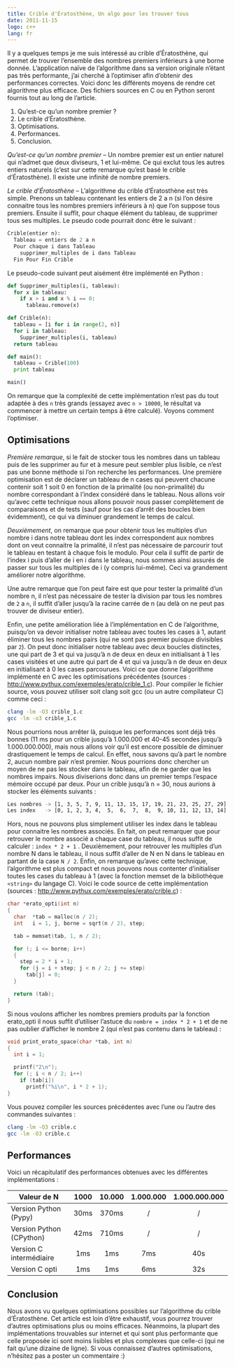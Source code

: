 ```yaml
---
title: Crible d'Ératosthène, Un algo pour les trouver tous
date: 2011-11-15
logo: c++
lang: fr
---
```

 	
Il y a quelques temps je me suis intéressé au crible
d’Ératosthène, qui permet de trouver l’ensemble des nombres
premiers inférieurs à une borne donnée. L’application naïve
de l’algorithme dans sa version originale n’étant pas très
performante, j’ai cherché à l’optimiser afin d’obtenir des
performances correctes. Voici donc les différents moyens de rendre cet
algorithme plus efficace. Des fichiers sources en C ou en Python seront
fournis tout au long de l’article.

1. Qu’est-ce qu’un nombre premier ?
2. Le crible d’Ératosthène.
3. Optimisations.
4. Performances.
5. Conclusion.
 

*Qu’est-ce qu’un nombre premier* – Un nombre premier est un entier
naturel qui n’admet que deux diviseurs, 1 et lui-même. Ce qui exclut
tous les autres entiers naturels (c’est sur cette remarque qu’est
basé le crible d’Ératosthène). Il existe une infinité de nombre
premiers.

*Le crible d’Ératosthène* – L’algorithme du crible
d’Ératosthène est très simple. Prenons un tableau contenant les
entiers de 2 a n (si l’on désire connaitre tous les nombres premiers
inférieurs à n) que l’on suppose tous premiers. Ensuite il suffit,
pour chaque élément du tableau, de supprimer tous ses multiples. Le
pseudo code pourrait donc être le suivant :

```python
Crible(entier n):
  Tableau = entiers de 2 a n
  Pour chaque i dans Tableau
    supprimer_multiples de i dans Tableau
  Fin Pour Fin Crible
```

Le pseudo-code suivant peut aisément être implémenté en Python :

```python
def Supprimer_multiples(i, tableau):
  for x in tableau:
    if x > i and x % i == 0:
      tableau.remove(x)

def Crible(n):
  tableau = [i for i in range(2, n)]
  for i in tableau:
    Supprimer_multiples(i, tableau)
  return tableau

def main():
  tableau = Crible(100)
  print tableau

main()
```

On remarque que la complexité de cette implémentation n’est pas
du tout adaptée à des `n` très grands (essayez avec `n > 10000`, le
résultat va commencer à mettre un certain temps à être calculé).
Voyons comment l’optimiser.

## Optimisations

*Première remarque*, si le fait de stocker tous les nombres dans un
tableau puis de les supprimer au fur et à mesure peut sembler plus
lisible, ce n’est pas une bonne méthode si l’on recherche les
performances. Une première optimisation est de déclarer un tableau
de n cases qui peuvent chacune contenir soit 1 soit 0 en fonction de
la primalité (ou non-primalité) du nombre correspondant à l’index
considéré dans le tableau. Nous allons voir qu’avec cette technique
nous allons pouvoir nous passer complètement de comparaisons et de
tests (sauf pour les cas d’arrêt des boucles bien évidemment), ce
qui va diminuer grandement le temps de calcul.

*Deuxièmement*, on remarque que pour obtenir tous les multiples d’un
nombre i dans notre tableau dont les index correspondent aux nombres
dont on veut connaitre la primalité, il n’est pas nécessaire de
parcourir tout le tableau en testant à chaque fois le modulo. Pour cela
il suffit de partir de l’index i puis d’aller de i en i dans le
tableau, nous sommes ainsi assurés de passer sur tous les multiples de
i (y compris lui-même). Ceci va grandement améliorer notre algorithme.

Une autre remarque que l’on peut faire est que pour tester la
primalité d’un nombre n, il n’est pas nécessaire de tester la
division par tous les nombres de `2` a `n`, il suffit d’aller jusqu’à
la racine carrée de n (au delà on ne peut pas trouver de diviseur
entier).

Enfin, une petite amélioration liée à l’implémentation en C de
l’algorithme, puisqu’on va devoir initialiser notre tableau avec
toutes les cases à 1, autant éliminer tous les nombres pairs (qui ne
sont pas premier puisque divisibles par `2`). On peut donc initialiser
notre tableau avec deux boucles distinctes, une qui part de 3 et
qui va jusqu’à n de deux en deux en initialisant à 1 les cases
visitées et une autre qui part de 4 et qui va jusqu’à n de deux
en deux en initialisant à 0 les cases parcourues. Voici ce que donne
l’algorithme implémenté en C avec les optimisations précédentes
(sources : <http://www.pythux.com/exemples/erato/crible_1.c>). Pour compiler le
fichier source, vous pouvez utiliser soit clang soit gcc (ou un autre
compilateur C) comme ceci :

```sh
clang -lm -O3 crible_1.c
gcc -lm -o3 crible_1.c
```

Nous pourrions nous arrêter là, puisque les performances sont déjà
très bonnes (11 ms pour un crible jusqu’à 1.000.000 et 40-45
secondes jusqu’à 1.000.000.000), mais nous allons voir qu’il est
encore possible de diminuer drastiquement le temps de calcul. En effet,
nous savons qu’à part le nombre 2, aucun nombre pair n’est premier.
Nous pourrions donc chercher un moyen de ne pas les stocker dans le
tableau, afin de ne garder que les nombres impairs. Nous diviserions
donc dans un premier temps l’espace mémoire occupé par deux. Pour
un crible jusqu’à n = 30, nous aurions à stocker les éléments
suivants :

```sh
Les nombres -> [1, 3, 5, 7, 9, 11, 13, 15, 17, 19, 21, 23, 25, 27, 29]
Les index   -> [0, 1, 2, 3, 4,  5,  6,  7,  8,  9, 10, 11, 12, 13, 14]
```

Hors, nous ne pouvons plus simplement utiliser les index dans le tableau
pour connaitre les nombres associés. En fait, on peut remarquer que
pour retrouver le nombre associé a chaque case du tableau, il nous
suffit de calculer : `index * 2 + 1` . Deuxièmement, pour retrouver
les multiples d’un nombre N dans le tableau, il nous suffit d’aller
de N en N dans le tableau en partant de la case `N / 2`. Enfin, on
remarque qu’avec cette technique, l’algorithme est plus compact
et nous pouvons nous contenter d’initialiser toutes les cases du
tableau à 1 (avec la fonction memset de la bibliothèque `<string>` du
langage C). Voici le code source de cette implémentation (sources :
<http://www.pythux.com/exemples/erato/crible.c>) :

```c
char *erato_opti(int n)
{
  char  *tab = malloc(n / 2);
  int   i = 1, j, borne = sqrt(n / 2), step;

  tab = memset(tab, 1, n / 2);

  for (; i <= borne; i++)
  {
    step = 2 * i + 1;
    for (j = i + step; j < n / 2; j += step)
      tab[j] = 0;
  }

  return (tab);
}
```

Si nous voulons afficher les nombres premiers produits par la fonction
erato_opti il nous suffit d’utiliser l’astuce du `nombre = index *
2 + 1` et de ne pas oublier d’afficher le nombre 2 (qui n’est pas
contenu dans le tableau) :

```c
void print_erato_space(char *tab, int n)
{
  int i = 1;

  printf("2\n");
  for (; i < n / 2; i++)
    if (tab[i])
      printf("%i\n", i * 2 + 1);
}
```

Vous pouvez compiler les sources précédentes avec l’une ou l’autre
des commandes suivantes :

```sh
clang -lm -O3 crible.c
gcc -lm -O3 crible.c
```

## Performances

Voici un récapitulatif des performances obtenues avec les différentes
implémentations :


Valeur de N              | 1000  | 10.000     | 1.000.000  | 1.000.000.000
---                      | :---:   | :---:        | :---:        | :---:
Version Python (Pypy)    | 30ms  |  370ms     |  /         |  /
Version Python (CPython) | 42ms  |  710ms     |  /         |  /
Version C intermédiaire  |  1ms  |    1ms     | 7ms        | 40s
Version C opti           |  1ms  |    1ms     | 6ms        | 32s

## Conclusion

Nous avons vu quelques optimisations possibles sur l’algorithme du
crible d’Ératosthène. Cet article est loin d’être exhaustif,
vous pourrez trouver d’autres optimisations plus ou moins efficaces.
Néanmoins, la plupart des implémentations trouvables sur internet et
qui sont plus performante que celle proposée ici sont moins lisibles et
plus complexes que celle-ci (qui ne fait qu’une dizaine de ligne). Si
vous connaissez d’autres optimisations, n’hésitez pas a poster un
commentaire :)
